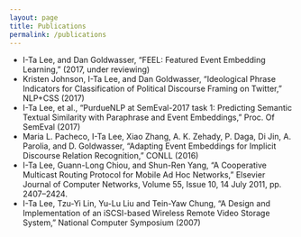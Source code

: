 ```yaml
---
layout: page
title: Publications
permalink: /publications
---
```


- I-Ta Lee, and Dan Goldwasser, “FEEL: Featured Event Embedding Learning,” (2017, under reviewing)
- Kristen Johnson, I-Ta Lee, and Dan Goldwasser, “Ideological Phrase Indicators for Classification of Political Discourse Framing on Twitter,” NLP+CSS (2017)
- I-Ta Lee, et al., “PurdueNLP at SemEval-2017 task 1: Predicting Semantic Textual Similarity with Paraphrase and Event Embeddings,” Proc. Of SemEval (2017)
- Maria L. Pacheco, I-Ta Lee, Xiao Zhang, A. K. Zehady, P. Daga, Di Jin, A. Parolia, and D. Goldwasser, “Adapting Event Embeddings for Implicit Discourse Relation Recognition,” CONLL (2016)
- I-Ta Lee, Guann-Long Chiou, and Shun-Ren Yang, “A Cooperative Multicast Routing Protocol for Mobile Ad Hoc Networks,” Elsevier Journal of Computer Networks, Volume 55, Issue 10, 14 July 2011, pp. 2407–2424.
- I-Ta Lee, Tzu-Yi Lin, Yu-Lu Liu and Tein-Yaw Chung, “A Design and Implementation of an iSCSI-based Wireless Remote Video Storage System,” National Computer Symposium (2007)
